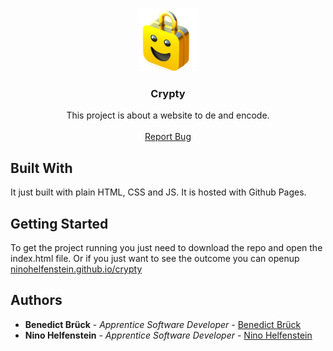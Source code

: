 <br/>
<p align="center">
  <a href="https://github.com/NinoHelfenstein/crypty">
    <img src="src/cryptyLogoTransparent.png" alt="Logo" width="100" height="100">
  </a>

  <h3 align="center">Crypty</h3>

  <p align="center">
    This project is about a website to de and encode. 
    <br/>
    <br/>
    <a href="https://github.com/NinoHelfenstein/crypty/issues">Report Bug</a>
  </p>
</p>

## Built With

It just built with plain HTML, CSS and JS. It is hosted with Github Pages.

## Getting Started

To get the project running you just need to download the repo and open the index.html file.
Or if you just want to see the outcome you can openup <a href="https://ninohelfenstein.github.io/crypty/">ninohelfenstein.github.io/crypty</a>

## Authors
- **Benedict Brück** - _Apprentice Software Developer_ - [Benedict Brück](https://github.com/TheBlazedDude)
- **Nino Helfenstein** - _Apprentice Software Developer_ - [Nino Helfenstein](https://github.com/NinoHelfenstein/)
